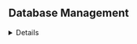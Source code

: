 ## Database Management 

<details>

### Sumário


1. [Como funciona o Database Management em DevOps?](#como-funciona-o-database-management-em-devops)
2. [Ferramenta utilizada: Flyway](#ferramenta-utilizada-flyway)
   - [2.1 O que é o Flyway?](#21-o-que-é-o-flyway)
   - [2.2 Quando usar o Flyway?](#22-quando-usar-o-flyway)
   - [2.3 Principais características](#23-principais-características)
3. [Como o Flyway foi implementado no nosso projeto?](#como-o-flyway-foi-implementado-no-nosso-projeto)
4. [Versões X Alterações](#versões-x-alterações)
5. [Desafios, Soluções e Lições Aprendidas](#desafios-soluções-e-lições-aprendidas)
6. [Ferramentas Utilizadas em Nosso Projeto](#ferramentas-utilizadas-em-nosso-projeto)


---
### 1. Como funciona o Database Management (Banco de Dados) em DevOps?
Se trata da aplicação de um conjunto de práticas, ferramentas e processos que integram o gerenciamento de banco de dados ao fluxo do DevOps. 
Se resume em:
* Controle de versão de esquemas e scripts SQL;
* Automatização de criação, alteração e versionamento do banco;
* Testes automatizados com base em dados e scripts;
* Migrações seguras e consistentes em todos os ambientes (dev, QA, prod)

---
## 2. Ferramenta utilizada: Flyway?

### 2.1 O que é o Flyway? 
Se trata de uma ferramenta com foco em versionamento e no gerenciamento de migrações de Banco de Dados.

### 2.2 Quando usar o Flyway?

É recomendável o uso do Flyway para os seguintes casos (quando é necessário):
- Ter um bom controle sobre as versões do Banco de Dados, ou seja, ter um rastreabilidade sobre as alterações;
- Quando se tem equipes de desenvolvimento que compartilham o mesmo Banco;
- Para casos de automação de Deploys de Banco de Dados em ambientes controlados;

### 2.3 Principais características

- Possui suporte a múltiplos bancos de dados(MySQL, PostegreSQL, Oracle, SQL Server, etc);

- Scripts: utiliza scripts SQL (ou Java), que descrevem as mudanças a serem aplicadas no banco;

- Versionamento de migrações: os scripts recebem um número de versão e eles são aplicados nessa ordem;

- Se faz necessário uma padronização de nomenclatura dos scripts, para que o Flyway consiga diferenciar as versões e a sequência necessária para executá-los. Modelo de padronização utilizada:

<p align="center">
  <img src="https://github.com/user-attachments/assets/1cd92cd4-8ef8-4b28-b623-cc1cb19468d9" alt="image" />
</p>

    - Prefixo: neste caso o prefixo é a letra V (observe que está em letra maiúscula);

    - Versão: deve ser adicionado o número da versão referente aquele script, podendo ser separado por uso de "." ou até mesmo "_". 
        Exemplo prático (Prefixo + Versão): "V1.1" ou "V1_1";

    - Separador: após inserir as informações do Prefixo e da Versão, utilizamos o Separador, sendo aplicado o undercode 2 vezes(em sequência). 
        Exemplo prático (Prefixo + Versão + Separador):  "V1.1__" ou "V1_1__"
    
    - Descrição: deve ser inserido uma breve descrição do que está sendo alterado.
        Exemplo prático (Prefixo + Versão + Separador + Descrição + Sufixo (Extensão)):  
        "V1.0__create_user.sql" ou "V1_0__create_user.sql" 
        "V1.1__create_user.sql" ou "V1_1__create_user.sql"
     
**Fonte de consulta, imagem e demais informações:** [Medium - O que é Flyway e por que usá-lo com Java e Spring](https://medium.com/@perez_vitor/o-que-%C3%A9-flyway-e-por-que-usa-lo-com-java-e-spring-312219ebf840) 
     
**Observação:** essa padronização é personalizável de acordo com as necessidades do time, mas deve existir uma constância.

---
### 3. Como o Flyway foi implementado no nosso projeto?


---
### 4. Versões X Alterações

* Sprint 1: iniciamos com MySQL mas devido a incompatibilidade com o SonarQube, houve a necessidade de alterar e considerar o PostgreeSQL para o desenvolvimento do projeto.

* Sprint 2: Sem alterações significativas, apenas inclusões no Script (definido anteriormente na Sprint 1);

* Sprint 3: Alteração de senha para manter a segurança do nosso Banco de Dados.

---
### 5. Desafios, Soluções e Lições Aprendidas

---
### 6. Ferramentas Utilizadas em Nosso Projeto

- Linguagens: Java, SQL
- Bibliotecas: datetime, json
- Banco de Dados: PostegreSQL
- API:API REST TAIGA
- Dashboard: React
- DevOps: Jira + GitHub, Docker, CI/CD

---







Remover?????

### Estrutura de Versionamento

### Versão 1 

- Diagrama Estrela
- Script SQL
- [Back-End](https://github.com/new-ge/API_5SEM_BACK-END/releases/tag/release-1)
- [Front-End](https://github.com/new-ge/API_5SEM_FRONT-END/releases/tag/Release-1)


### Versão 2 

- Diagrama Estrela
- Script SQL
- [Back-End](https://github.com/new-ge/API_5SEM_BACK-END/releases/tag/release-2)
- [Front-End](https://github.com/new-ge/API_5SEM_FRONT-END/releases/tag/Release-2)


### Versão 3 


Os scripts de migração estão localizados em:


### XXXDescrever

</details>